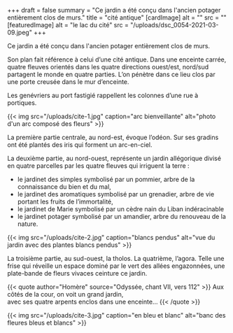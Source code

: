 +++
draft = false
summary = "Ce jardin a été conçu dans l'ancien potager entièrement clos de murs."
title = "cité antique"
[cardImage]
alt = ""
src = ""
[featuredImage]
alt = "le lac du cité"
src = "/uploads/dsc_0054-2021-03-09.jpeg"
+++

Ce jardin a été conçu dans l'ancien potager entièrement clos de murs.

Son plan fait référence à celui d’une cité antique. Dans une enceinte carrée, quatre fleuves orientés dans les quatre directions ouest/est, nord/sud partagent le monde en quatre parties. L’on pénètre dans ce lieu clos par une porte creusée dans le mur d’enceinte.

Les genévriers au port fastigié rappellent les colonnes d’une rue à portiques.

{{< img src="/uploads/cite-1.jpg" caption="arc bienveillante" alt="photo d'un arc composé des fleurs" >}}

La première partie centrale, au nord-est, évoque l’odéon. Sur ses gradins ont été plantés des iris qui forment un arc-en-ciel.

La deuxième partie, au nord-ouest, représente un jardin allégorique divisé en quatre parcelles par les quatre fleuves qui irriguent la terre :

- le jardinet des simples symbolisé par un pommier, arbre de la connaissance du bien et du mal,
- le jardinet des aromatiques symbolisé par un grenadier, arbre de vie portant les fruits de l’immortalité,
- le jardinet de Marie symbolisé par un cèdre nain du Liban indéracinable
- le jardinet potager symbolisé par un amandier, arbre du renouveau de la nature.

{{< img src="/uploads/cite-2.jpg" caption="blancs pendus" alt="vue du jardin avec des plantes blancs pendus" >}}

La troisième partie, au sud-ouest, la tholos. La quatrième, l’agora. Telle une frise qui réveille un espace dominé par le vert des allées engazonnées, une plate-bande de fleurs vivaces ceinture ce jardin.

{{< quote author="Homère" source="Odyssée, chant VII, vers 112" >}} Aux côtés de la cour, on voit un grand jardin,<br/>
avec ses quatre arpents enclos dans une enceinte... {{< /quote >}}

{{< img src="/uploads/cite-3.jpg" caption="en bleu et blanc" alt="banc des fleures bleus et blancs" >}}
